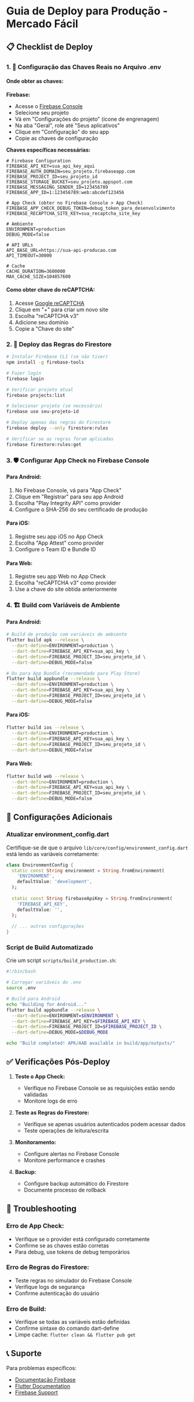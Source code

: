 # Guia de Deploy para Produção - Mercado Fácil

## 📋 Checklist de Deploy

### 1. 🔑 Configuração das Chaves Reais no Arquivo .env

#### Onde obter as chaves:

**Firebase:**
- Acesse o [Firebase Console](https://console.firebase.google.com/)
- Selecione seu projeto
- Vá em "Configurações do projeto" (ícone de engrenagem)
- Na aba "Geral", role até "Seus aplicativos"
- Clique em "Configuração" do seu app
- Copie as chaves de configuração

**Chaves específicas necessárias:**
```env
# Firebase Configuration
FIREBASE_API_KEY=sua_api_key_aqui
FIREBASE_AUTH_DOMAIN=seu_projeto.firebaseapp.com
FIREBASE_PROJECT_ID=seu_projeto_id
FIREBASE_STORAGE_BUCKET=seu_projeto.appspot.com
FIREBASE_MESSAGING_SENDER_ID=123456789
FIREBASE_APP_ID=1:123456789:web:abcdef123456

# App Check (obter no Firebase Console > App Check)
FIREBASE_APP_CHECK_DEBUG_TOKEN=debug_token_para_desenvolvimento
FIREBASE_RECAPTCHA_SITE_KEY=sua_recaptcha_site_key

# Ambiente
ENVIRONMENT=production
DEBUG_MODE=false

# API URLs
API_BASE_URL=https://sua-api-producao.com
API_TIMEOUT=30000

# Cache
CACHE_DURATION=3600000
MAX_CACHE_SIZE=104857600
```

#### Como obter chave do reCAPTCHA:
1. Acesse [Google reCAPTCHA](https://www.google.com/recaptcha/admin)
2. Clique em "+" para criar um novo site
3. Escolha "reCAPTCHA v3"
4. Adicione seu domínio
5. Copie a "Chave do site"

### 2. 🚀 Deploy das Regras do Firestore

```bash
# Instalar Firebase CLI (se não tiver)
npm install -g firebase-tools

# Fazer login
firebase login

# Verificar projeto atual
firebase projects:list

# Selecionar projeto (se necessário)
firebase use seu-projeto-id

# Deploy apenas das regras do Firestore
firebase deploy --only firestore:rules

# Verificar se as regras foram aplicadas
firebase firestore:rules:get
```

### 3. 🛡️ Configurar App Check no Firebase Console

#### Para Android:
1. No Firebase Console, vá para "App Check"
2. Clique em "Registrar" para seu app Android
3. Escolha "Play Integrity API" como provider
4. Configure o SHA-256 do seu certificado de produção

#### Para iOS:
1. Registre seu app iOS no App Check
2. Escolha "App Attest" como provider
3. Configure o Team ID e Bundle ID

#### Para Web:
1. Registre seu app Web no App Check
2. Escolha "reCAPTCHA v3" como provider
3. Use a chave do site obtida anteriormente

### 4. 🏗️ Build com Variáveis de Ambiente

#### Para Android:
```bash
# Build de produção com variáveis de ambiente
flutter build apk --release \
  --dart-define=ENVIRONMENT=production \
  --dart-define=FIREBASE_API_KEY=sua_api_key \
  --dart-define=FIREBASE_PROJECT_ID=seu_projeto_id \
  --dart-define=DEBUG_MODE=false

# Ou para App Bundle (recomendado para Play Store)
flutter build appbundle --release \
  --dart-define=ENVIRONMENT=production \
  --dart-define=FIREBASE_API_KEY=sua_api_key \
  --dart-define=FIREBASE_PROJECT_ID=seu_projeto_id \
  --dart-define=DEBUG_MODE=false
```

#### Para iOS:
```bash
flutter build ios --release \
  --dart-define=ENVIRONMENT=production \
  --dart-define=FIREBASE_API_KEY=sua_api_key \
  --dart-define=FIREBASE_PROJECT_ID=seu_projeto_id \
  --dart-define=DEBUG_MODE=false
```

#### Para Web:
```bash
flutter build web --release \
  --dart-define=ENVIRONMENT=production \
  --dart-define=FIREBASE_API_KEY=sua_api_key \
  --dart-define=FIREBASE_PROJECT_ID=seu_projeto_id \
  --dart-define=DEBUG_MODE=false
```

## 🔧 Configurações Adicionais

### Atualizar environment_config.dart

Certifique-se de que o arquivo `lib/core/config/environment_config.dart` está lendo as variáveis corretamente:

```dart
class EnvironmentConfig {
  static const String environment = String.fromEnvironment(
    'ENVIRONMENT',
    defaultValue: 'development',
  );
  
  static const String firebaseApiKey = String.fromEnvironment(
    'FIREBASE_API_KEY',
    defaultValue: '',
  );
  
  // ... outras configurações
}
```

### Script de Build Automatizado

Crie um script `scripts/build_production.sh`:

```bash
#!/bin/bash

# Carregar variáveis do .env
source .env

# Build para Android
echo "Building for Android..."
flutter build appbundle --release \
  --dart-define=ENVIRONMENT=$ENVIRONMENT \
  --dart-define=FIREBASE_API_KEY=$FIREBASE_API_KEY \
  --dart-define=FIREBASE_PROJECT_ID=$FIREBASE_PROJECT_ID \
  --dart-define=DEBUG_MODE=$DEBUG_MODE

echo "Build completed! APK/AAB available in build/app/outputs/"
```

## ✅ Verificações Pós-Deploy

1. **Teste o App Check:**
   - Verifique no Firebase Console se as requisições estão sendo validadas
   - Monitore logs de erro

2. **Teste as Regras do Firestore:**
   - Verifique se apenas usuários autenticados podem acessar dados
   - Teste operações de leitura/escrita

3. **Monitoramento:**
   - Configure alertas no Firebase Console
   - Monitore performance e crashes

4. **Backup:**
   - Configure backup automático do Firestore
   - Documente processo de rollback

## 🚨 Troubleshooting

### Erro de App Check:
- Verifique se o provider está configurado corretamente
- Confirme se as chaves estão corretas
- Para debug, use tokens de debug temporários

### Erro de Regras do Firestore:
- Teste regras no simulador do Firebase Console
- Verifique logs de segurança
- Confirme autenticação do usuário

### Erro de Build:
- Verifique se todas as variáveis estão definidas
- Confirme sintaxe do comando dart-define
- Limpe cache: `flutter clean && flutter pub get`

## 📞 Suporte

Para problemas específicos:
- [Documentação Firebase](https://firebase.google.com/docs)
- [Flutter Documentation](https://docs.flutter.dev/)
- [Firebase Support](https://firebase.google.com/support)